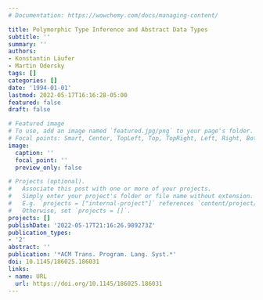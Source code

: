 ```yaml
---
# Documentation: https://wowchemy.com/docs/managing-content/

title: Polymorphic Type Inference and Abstract Data Types
subtitle: ''
summary: ''
authors:
- Konstantin Läufer
- Martin Odersky
tags: []
categories: []
date: '1994-01-01'
lastmod: 2022-05-17T16:16:28-05:00
featured: false
draft: false

# Featured image
# To use, add an image named `featured.jpg/png` to your page's folder.
# Focal points: Smart, Center, TopLeft, Top, TopRight, Left, Right, BottomLeft, Bottom, BottomRight.
image:
  caption: ''
  focal_point: ''
  preview_only: false

# Projects (optional).
#   Associate this post with one or more of your projects.
#   Simply enter your project's folder or file name without extension.
#   E.g. `projects = ["internal-project"]` references `content/project/deep-learning/index.md`.
#   Otherwise, set `projects = []`.
projects: []
publishDate: '2022-05-17T21:16:26.989273Z'
publication_types:
- '2'
abstract: ''
publication: '*ACM Trans. Program. Lang. Syst.*'
doi: 10.1145/186025.186031
links:
- name: URL
  url: https://doi.org/10.1145/186025.186031
---
```

